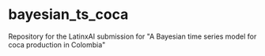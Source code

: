 # bayesian_ts_coca
Repository for the LatinxAI submission for "A Bayesian time series model for coca production in Colombia"
